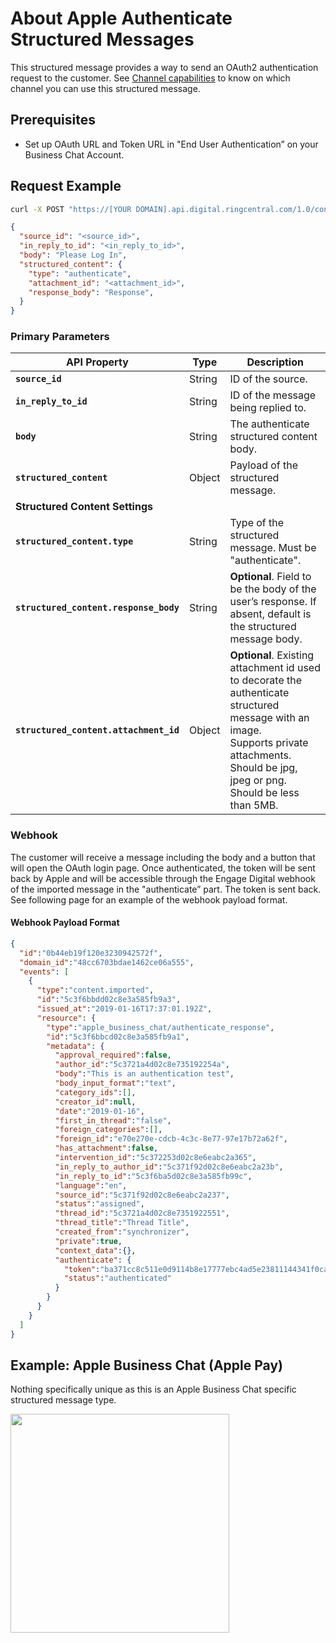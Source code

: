 # About Apple Authenticate Structured Messages

This structured message provides a way to send an OAuth2 authentication request to the customer. See [Channel capabilities](../#channel-capabilities) to know on which channel you can use this structured message.

## Prerequisites
* Set up OAuth URL and Token URL in "End User Authentication” on your Business Chat Account.

## Request Example

```bash
curl -X POST "https://[YOUR DOMAIN].api.digital.ringcentral.com/1.0/contents"
```

```json
{
  "source_id": "<source_id>",
  "in_reply_to_id": "<in_reply_to_id>",
  "body": "Please Log In",
  "structured_content": {
    "type": "authenticate",
    "attachment_id": "<attachment_id>",
    "response_body": "Response",
  }
}
```

### Primary Parameters

| API Property | Type | Description |
|-|-|-|
| **`source_id`** | String | ID of the source. |
| **`in_reply_to_id`** | String | ID of the message being replied to. |
| **`body`** | String | The authenticate structured content body. |
| **`structured_content`** | Object | Payload of the structured message. |
| **Structured Content Settings** | | |
| **`structured_content.type`** | String | Type of the structured message. Must be "authenticate". |
| **`structured_content.response_body`** | String | **Optional**. Field to be the body of the user’s response. If absent, default is the structured message body. |
| **`structured_content.attachment_id`** | Object | **Optional**. Existing attachment id used to decorate the authenticate structured message with an image.<br>Supports private attachments.<br>Should be jpg, jpeg or png.<br>Should be less than 5MB. |

### Webhook

The customer will receive a message including the body and a button that will open the OAuth login page. Once authenticated, the token will be sent back by Apple and will be accessible through the Engage Digital webhook of the imported message in the "authenticate” part. The token is sent back. See following page for an example of the webhook payload format.

#### Webhook Payload Format
```json
{
  "id":"0b44eb19f120e3230942572f",
  "domain_id":"48cc6703bdae1462ce06a555",
  "events": [
    {
      "type":"content.imported",
      "id":"5c3f6bbdd02c8e3a585fb9a3",
      "issued_at":"2019-01-16T17:37:01.192Z",
      "resource": {
        "type":"apple_business_chat/authenticate_response",
        "id":"5c3f6bbcd02c8e3a585fb9a1",
        "metadata": {
          "approval_required":false,
          "author_id":"5c3721a4d02c8e735192254a",
          "body":"This is an authentication test",
          "body_input_format":"text",
          "category_ids":[],
          "creator_id":null,
          "date":"2019-01-16",
          "first_in_thread":"false",
          "foreign_categories":[],
          "foreign_id":"e70e270e-cdcb-4c3c-8e77-97e17b72a62f",
          "has_attachment":false,
          "intervention_id":"5c372253d02c8e6eabc2a365",
          "in_reply_to_author_id":"5c371f92d02c8e6eabc2a23b",
          "in_reply_to_id":"5c3f6ba5d02c8e3a585fb99c",
          "language":"en",
          "source_id":"5c371f92d02c8e6eabc2a237",
          "status":"assigned",
          "thread_id":"5c3721a4d02c8e7351922551",
          "thread_title":"Thread Title",
          "created_from":"synchronizer",
          "private":true,
          "context_data":{},
          "authenticate": {
            "token":"ba371cc8c511e0d9114b8e17777ebc4ad5e23811144341f0ca4726d67ff4b19e",
            "status":"authenticated"
          }
        }
      }
    }
  ]
}
```

## Example: Apple Business Chat (Apple Pay)

Nothing specifically unique as this is an Apple Business Chat specific structured message type.

<img class="img-fluid" width="350" src="../../../img/structured-messages-apple-auth-apple-biz.png">
